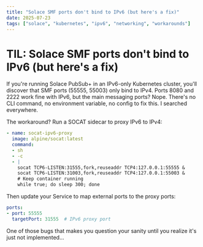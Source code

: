 ```yaml
---
title: "Solace SMF ports don't bind to IPv6 (but here's a fix)"
date: 2025-07-23
tags: ["solace", "kubernetes", "ipv6", "networking", "workarounds"]
---
```

# TIL: Solace SMF ports don't bind to IPv6 (but here's a fix)

If you're running Solace PubSub+ in an IPv6-only Kubernetes cluster, you'll discover that SMF ports (55555, 55003) only bind to IPv4. 
Ports 8080 and 2222 work fine with IPv6, but the main messaging ports? Nope.
There's no CLI command, no environment variable, no config to fix this. I searched everywhere.

The workaround? Run a SOCAT sidecar to proxy IPv6 to IPv4:

```yaml
- name: socat-ipv6-proxy
  image: alpine/socat:latest
  command:
  - sh
  - -c
  - |
    socat TCP6-LISTEN:31555,fork,reuseaddr TCP4:127.0.0.1:55555 &
    socat TCP6-LISTEN:31003,fork,reuseaddr TCP4:127.0.0.1:55003 &
    # Keep container running
    while true; do sleep 300; done
```

Then update your Service to map external ports to the proxy ports:
```yaml
ports:
- port: 55555
  targetPort: 31555  # IPv6 proxy port
```

One of those bugs that makes you question your sanity until you realize it's just not implemented...
